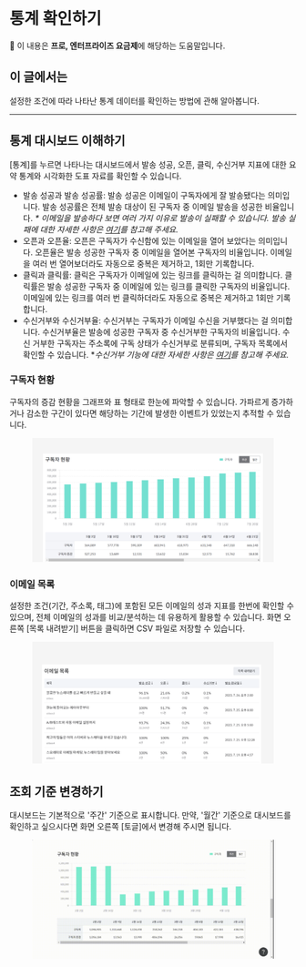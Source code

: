 # 통계 확인하기

💬 이 내용은 **프로, 엔터프라이즈 요금제**에 해당하는 도움말입니다.

## 이 글에서는

설정한 조건에 따라 나타난 통계 데이터를 확인하는 방법에 관해 알아봅니다.

***

## 통계 대시보드 이해하기

\[통계]를 누르면 나타나는 대시보드에서 발송 성공, 오픈, 클릭, 수신거부 지표에 대한 요약 통계와 시각화한 도표 자료를 확인할 수 있습니다.

* 발송 성공과 발송 성공률: 발송 성공은 이메일이 구독자에게 잘 발송됐다는 의미입니다. 발송 성공률은 전체 발송 대상이 된 구독자 중 이메일 발송을 성공한 비율입니다. _\* 이메일을 발송하다 보면 여러 가지 이유로 발송이 실패할 수 있습니다. 발송 실패에 대한 자세한 사항은_ [_여기_](https://help.stibee.com/hc/ko/articles/4756540870031)_를 참고해 주세요._
* 오픈과 오픈율: 오픈은 구독자가 수신함에 있는 이메일을 열어 보았다는 의미입니다. 오픈율은 발송 성공한 구독자 중 이메일을 열어본 구독자의 비율입니다. 이메일을 여러 번 열어보더라도 자동으로 중복은 제거하고, 1회만 기록합니다.
* 클릭과 클릭률: 클릭은 구독자가 이메일에 있는 링크를 클릭하는 걸 의미합니다. 클릭률은 발송 성공한 구독자 중 이메일에 있는 링크를 클릭한 구독자의 비율입니다. 이메일에 있는 링크를 여러 번 클릭하더라도 자동으로 중복은 제거하고 1회만 기록합니다.
* 수신거부와 수신거부율: 수신거부는 구독자가 이메일 수신을 거부했다는 걸 의미합니다. 수신거부율은 발송에 성공한 구독자 중 수신거부한 구독자의 비율입니다. 수신 거부한 구독자는 주소록에 구독 상태가 수신거부로 분류되며, 구독자 목록에서 확인할 수 있습니다. \*_수신거부 기능에 대한 자세한 사항은_ [_여기_](https://help.stibee.com/hc/ko/articles/4756415150607-%EC%88%98%EC%8B%A0%EA%B1%B0%EB%B6%80-%EA%B8%B0%EB%8A%A5-%EC%82%AC%EC%9A%A9%ED%95%98%EA%B8%B0)_를 참고해 주세요._



### 구독자 현황  <a href="#id-01h5vvqv027j5kvaw09k7nzyh7" id="id-01h5vvqv027j5kvaw09k7nzyh7"></a>

구독자의 증감 현황을 그래프와 표 형태로 한눈에 파악할 수 있습니다. 가파르게 증가하거나 감소한 구간이 있다면 해당하는 기간에 발생한 이벤트가 있었는지 추적할 수 있습니다.

<figure><img src="../.gitbook/assets/image (1).png" alt=""><figcaption></figcaption></figure>



### 이메일 목록 <a href="#id-01h5vvsfehk63cbzzwjceebv68" id="id-01h5vvsfehk63cbzzwjceebv68"></a>

설정한 조건(기간, 주소록, 태그)에 포함된 모든 이메일의 성과 지표를 한번에 확인할 수 있으며, 전체 이메일의 성과를 비교/분석하는 데 유용하게 활용할 수 있습니다. 화면 오른쪽 \[목록 내려받기] 버튼을 클릭하면 CSV 파일로 저장할 수 있습니다.

<figure><img src="../.gitbook/assets/image (1) (1).png" alt=""><figcaption></figcaption></figure>



## 조회 기준 변경하기

대시보드는 기본적으로 '주간' 기준으로 표시합니다. 만약, '월간' 기준으로 대시보드를 확인하고 싶으시다면 화면 오른쪽 \[토글]에서 변경해 주시면 됩니다.&#x20;

<figure><img src="../.gitbook/assets/screencast-stibee.com-2024.04.19-16_13_24.gif" alt=""><figcaption></figcaption></figure>
